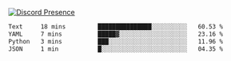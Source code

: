 [![Discord Presence](https://lanyard.cnrad.dev/api/689805100331696149)](https://discord.com/users/689805100331696149)

<!--START_SECTION:waka-->

```txt
Text     18 mins         ███████████████░░░░░░░░░░   60.53 %
YAML     7 mins          █████▓░░░░░░░░░░░░░░░░░░░   23.16 %
Python   3 mins          ███░░░░░░░░░░░░░░░░░░░░░░   11.96 %
JSON     1 min           █░░░░░░░░░░░░░░░░░░░░░░░░   04.35 %
```

<!--END_SECTION:waka-->
<img src="https://hit.yhype.me/github/profile?user_id=53441990" alt="">
